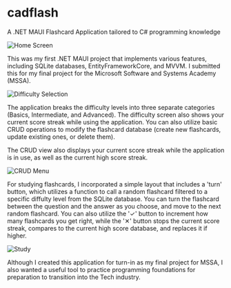 # cadflash
A .NET MAUI Flashcard Application tailored to C# programming knowledge

![Home Screen](https://github.com/strataghast/cadflash/assets/122714358/0bf4f50e-82ea-4fa3-8831-ef424645dd2a)

This was my first .NET MAUI project that implements various features, including SQLite databases, EntityFrameworkCore, and MVVM. I submitted this for my final project for the Microsoft Software and Systems Academy (MSSA). 

![Difficulty Selection](https://github.com/strataghast/cadflash/assets/122714358/685be69e-9e95-4549-9bf4-dcb54a2ca296)

The application breaks the difficulty levels into three separate categories (Basics, Intermediate, and Advanced). The difficulty screen also shows your current score streak while using the application. You can also utilize basic CRUD operations to modify the flashcard database (create new flashcards, update existing ones, or delete them).

The CRUD view also displays your current score streak while the application is in use, as well as the current high score streak.

![CRUD Menu](https://github.com/strataghast/cadflash/assets/122714358/c91c10ad-eeb4-43f8-911f-2bf2e862693f)

For studying flashcards, I incorporated a simple layout that includes a 'turn' button, which utilizes a function to call a random flashcard filtered to a specific diffulty level from the SQLite database. You can turn the flashcard between the question and the answer as you choose, and move to the next random flashcard. You can also utilize the '✓' button to increment how many flashcards you get right, while the '✕' button stops the current score streak, compares to the current high score database, and replaces it if higher.

![Study](https://github.com/strataghast/cadflash/assets/122714358/d350fd5b-73f6-44c4-becc-1c5728d289b0)


Although I created this application for turn-in as my final project for MSSA, I also wanted a useful tool to practice programming foundations for preparation to transition into the Tech industry.

